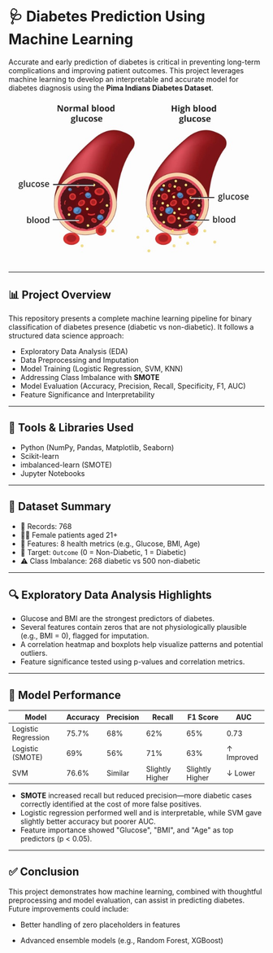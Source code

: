 # 🩺 Diabetes Prediction Using Machine Learning

Accurate and early prediction of diabetes is critical in preventing long-term complications and improving patient outcomes. This project leverages machine learning to develop an interpretable and accurate model for diabetes diagnosis using the **Pima Indians Diabetes Dataset**. ![Data](https://github.com/def-abraham/Projects/blob/main/Project%201/BloodGlucose%20Medium.jpeg?raw=true)

---

## 📊 Project Overview

This repository presents a complete machine learning pipeline for binary classification of diabetes presence (diabetic vs non-diabetic). It follows a structured data science approach:

- Exploratory Data Analysis (EDA)
- Data Preprocessing and Imputation
- Model Training (Logistic Regression, SVM, KNN)
- Addressing Class Imbalance with **SMOTE**
- Model Evaluation (Accuracy, Precision, Recall, Specificity, F1, AUC)
- Feature Significance and Interpretability

---

## 🧠 Tools & Libraries Used

- Python (NumPy, Pandas, Matplotlib, Seaborn)
- Scikit-learn
- imbalanced-learn (SMOTE)
- Jupyter Notebooks

---

## 🔬 Dataset Summary

- 📁 Records: 768
- 👩‍⚕️ Female patients aged 21+
- 🧬 Features: 8 health metrics (e.g., Glucose, BMI, Age)
- 🎯 Target: `Outcome` (0 = Non-Diabetic, 1 = Diabetic)
- ⚠️ Class Imbalance: 268 diabetic vs 500 non-diabetic

---

## 🔍 Exploratory Data Analysis Highlights

- Glucose and BMI are the strongest predictors of diabetes.
- Several features contain zeros that are not physiologically plausible (e.g., BMI = 0), flagged for imputation.
- A correlation heatmap and boxplots help visualize patterns and potential outliers.
- Feature significance tested using p-values and correlation metrics.

---

## 🤖 Model Performance

| Model               | Accuracy | Precision | Recall | F1 Score | AUC  |
|--------------------|----------|-----------|--------|----------|------|
| Logistic Regression | 75.7%    | 68%       | 62%    | 65%      | 0.73 |
| Logistic (SMOTE)    | 69%      | 56%       | 71%    | 63%      | ↑ Improved |
| SVM                 | 76.6%    | Similar   | Slightly Higher | Slightly Higher | ↓ Lower |

- **SMOTE** increased recall but reduced precision—more diabetic cases correctly identified at the cost of more false positives.
- Logistic regression performed well and is interpretable, while SVM gave slightly better accuracy but poorer AUC.
- Feature importance showed "Glucose", "BMI", and "Age" as top predictors (p < 0.05).

---

## ✅ Conclusion

This project demonstrates how machine learning, combined with thoughtful preprocessing and model evaluation, can assist in predicting diabetes. Future improvements could include:

* Better handling of zero placeholders in features

* Advanced ensemble models (e.g., Random Forest, XGBoost)


